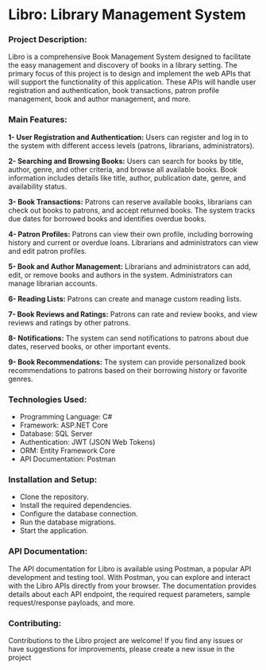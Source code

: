 <h1>Libro: Library Management System</h1>

<h3>Project Description:</h3>
Libro is a comprehensive Book Management System designed to facilitate the easy management and discovery of books in a library setting. The primary focus of this project is to design and implement the web APIs that will support the functionality of this application. These APIs will handle user registration and authentication, book transactions, patron profile management, book and author management, and more.

<h3>Main Features:</h3>

<b>1- User Registration and Authentication:</b> Users can register and log in to the system with different access levels (patrons, librarians, administrators).

<b>2- Searching and Browsing Books:</b> Users can search for books by title, author, genre, and other criteria, and browse all available books. Book information includes details like title, author, publication date, genre, and availability status.

<b>3- Book Transactions:</b> Patrons can reserve available books, librarians can check out books to patrons, and accept returned books. The system tracks due dates for borrowed books and identifies overdue books.

<b>4- Patron Profiles:</b> Patrons can view their own profile, including borrowing history and current or overdue loans. Librarians and administrators can view and edit patron profiles.

<b>5- Book and Author Management:</b> Librarians and administrators can add, edit, or remove books and authors in the system. Administrators can manage librarian accounts.

<b>6- Reading Lists:</b> Patrons can create and manage custom reading lists.

<b>7- Book Reviews and Ratings:</b> Patrons can rate and review books, and view reviews and ratings by other patrons.

<b>8- Notifications:</b> The system can send notifications to patrons about due dates, reserved books, or other important events.

<b>9- Book Recommendations:</b> The system can provide personalized book recommendations to patrons based on their borrowing history or favorite genres.

<h3>Technologies Used:</h3>
<ul>
    <li>Programming Language: C#</li>
    <li>Framework: ASP.NET Core</li>
    <li>Database: SQL Server</li>
    <li>Authentication: JWT (JSON Web Tokens)</li>
    <li>ORM: Entity Framework Core</li>
    <li>API Documentation: Postman</li>
</ul>

<h3>Installation and Setup:</h3>
<ul>
    <li>Clone the repository.</li>
    <li>Install the required dependencies.</li>
    <li>Configure the database connection.</li>
    <li>Run the database migrations.</li>
    <li>Start the application.</li>
</ul>

<h3>API Documentation:</h3>
The API documentation for Libro is available using Postman, a popular API development and testing tool. With Postman, you can explore and interact with the Libro APIs directly from your browser. The documentation provides details about each API endpoint, the required request parameters, sample request/response payloads, and more.

<h3>Contributing:</h3>

Contributions to the Libro project are welcome! If you find any issues or have suggestions for improvements, please create a new issue in the project
